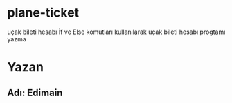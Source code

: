 # plane-ticket
uçak bileti hesabı
İf ve Else komutları kullanılarak uçak bileti hesabı progtamı yazma
# Yazan
## Adı: Edimain

